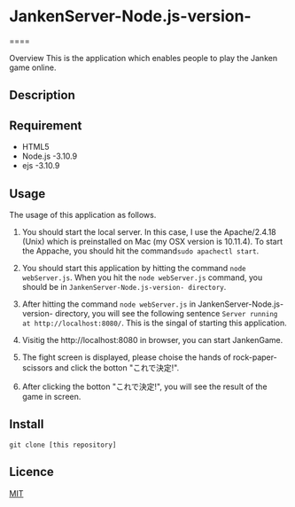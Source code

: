 # JankenServer-Node.js-version-

====

Overview
This is the application which enables people to play the Janken game online.

## Description


## Requirement
* HTML5
* Node.js -3.10.9
* ejs -3.10.9

## Usage
The usage of this application as follows.

1. You should start the local server.
In this case, I use the Apache/2.4.18 (Unix) which is preinstalled on Mac (my OSX version is 10.11.4).
To start the Appache, you should hit the command```sudo apachectl start```.

2. You should start this application by hitting the command ```node webServer.js```.
  When you hit the ```node webServer.js``` command, you should be in ```JankenServer-Node.js-version- directory```.
  
3. After hitting the command ```node webServer.js``` in JankenServer-Node.js-version- directory, you will see the following  sentence ```Server running at http://localhost:8080/```.
This is the singal of starting this application.

4. Visitig the http://localhost:8080 in browser, you can start JankenGame.

5. The fight screen is displayed, please choise the  hands of rock-paper-scissors and click the botton "これで決定!".

6. After clicking the botton "これで決定!", you will see the result of the game in screen.

## Install
```git clone [this repository]``` 


## Licence
[MIT](https://github.com/tcnksm/tool/blob/master/LICENCE)


